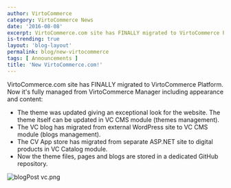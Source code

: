 ```yaml
---
author: VirtoCommerce
category: VirtoCommerce News
date: '2016-08-08'
excerpt: VirtoCommerce.com site has FINALLY migrated to VirtoCommerce Platform. Now it's fully managed from VirtoCommerce Manager.
is-trending: true
layout: 'blog-layout'
permalink: blog/new-virtocommerce
tags: [ Announcements ]
title: 'New VirtoCommerce.com!'
---
```

VirtoCommerce.com site has FINALLY migrated to VirtoCommerce Platform. Now it's fully managed from VirtoCommerce Manager including appearance and content:

* The theme was updated giving an exceptional look for the website. The theme itself can be updated in VC CMS module (themes management).
* The VC blog has migrated from external WordPress site to VC CMS module (blogs management).
* The CV App store has migrated from separate ASP.NET site to digital products in VC Catalog module.
* Now the theme files, pages and blogs are stored in a dedicated GitHub repository.

![blogPost vc.png](assets/images/blog/blogPost_vc.png)
